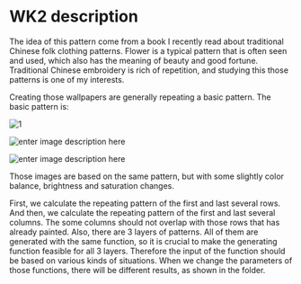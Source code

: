 #  WK2 description

The idea of this pattern come from a book I recently read about traditional Chinese folk clothing patterns. Flower is a typical pattern that is often seen and used, which also has the meaning of beauty and good fortune. Traditional Chinese embroidery is rich of repetition, and studying this those patterns is one of my interests. 

Creating those wallpapers are generally repeating a basic pattern. The basic pattern is:

![1](https://lh3.googleusercontent.com/jpLNtVkOY7AXSyC8ASN8ruq6zUdo3uHOBch9rkmcIxYMLMcQNXqiNckcAcTDao84sI87xbtt0e0)

![enter image description here](https://lh3.googleusercontent.com/8GDaQUELAFc1bt26qy4ymxoPmmJottu_4rDwLs7ydSloe7i4Oga8Arit7GFIZU3Max-9P0aSUEk)

![enter image description here](https://lh3.googleusercontent.com/3KgGNJmBW49KA1EN-yCe-mquTBo1yz0rOmTukj7vPpUs_KIig2ecPOfuIXJZhe7dnF199ghkTKY)


Those images are based on the same pattern, but with some slightly color balance, brightness and saturation changes. 

First, we calculate the repeating pattern of the first and last several rows. And then, we calculate the repeating pattern of the first and last several columns. The some columns should not overlap with those rows that has already painted. Also, there are 3 layers of patterns. All of them are generated with the same function, so it is crucial to make the generating function feasible for all 3 layers. Therefore the input of the function should be based on various kinds of situations. When we change the parameters of those functions, there will be different results, as shown in the folder. 
